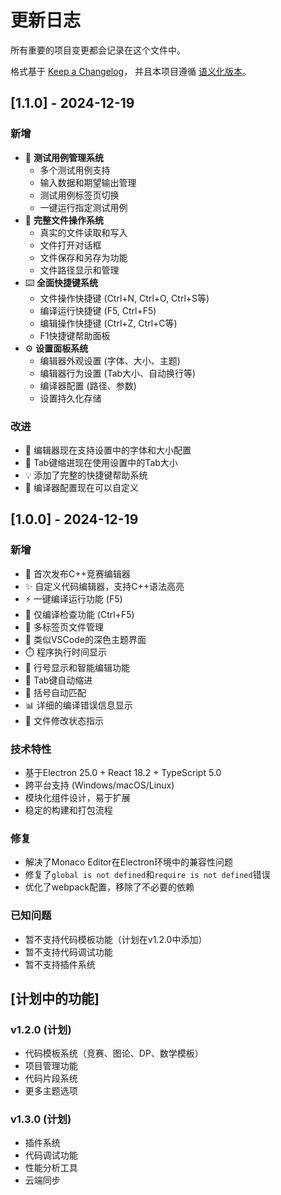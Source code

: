 # 更新日志

所有重要的项目变更都会记录在这个文件中。

格式基于 [Keep a Changelog](https://keepachangelog.com/zh-CN/1.0.0/)，
并且本项目遵循 [语义化版本](https://semver.org/lang/zh-CN/)。

## [1.1.0] - 2024-12-19

### 新增
- 🧪 **测试用例管理系统**
  - 多个测试用例支持
  - 输入数据和期望输出管理
  - 测试用例标签页切换
  - 一键运行指定测试用例
- 💾 **完整文件操作系统**
  - 真实的文件读取和写入
  - 文件打开对话框
  - 文件保存和另存为功能
  - 文件路径显示和管理
- ⌨️ **全面快捷键系统**
  - 文件操作快捷键 (Ctrl+N, Ctrl+O, Ctrl+S等)
  - 编译运行快捷键 (F5, Ctrl+F5)
  - 编辑操作快捷键 (Ctrl+Z, Ctrl+C等)
  - F1快捷键帮助面板
- ⚙️ **设置面板系统**
  - 编辑器外观设置 (字体、大小、主题)
  - 编辑器行为设置 (Tab大小、自动换行等)
  - 编译器配置 (路径、参数)
  - 设置持久化存储

### 改进
- 📝 编辑器现在支持设置中的字体和大小配置
- 🎯 Tab键缩进现在使用设置中的Tab大小
- 💡 添加了完整的快捷键帮助系统
- 🔧 编译器配置现在可以自定义

## [1.0.0] - 2024-12-19

### 新增
- 🎉 首次发布C++竞赛编辑器
- ✨ 自定义代码编辑器，支持C++语法高亮
- ⚡ 一键编译运行功能 (F5)
- 🔧 仅编译检查功能 (Ctrl+F5)
- 📁 多标签页文件管理
- 🎨 类似VSCode的深色主题界面
- ⏱️ 程序执行时间显示
- 📝 行号显示和智能编辑功能
- 🔄 Tab键自动缩进
- 🔗 括号自动匹配
- 📊 详细的编译错误信息显示
- 💾 文件修改状态指示

### 技术特性
- 基于Electron 25.0 + React 18.2 + TypeScript 5.0
- 跨平台支持 (Windows/macOS/Linux)
- 模块化组件设计，易于扩展
- 稳定的构建和打包流程

### 修复
- 解决了Monaco Editor在Electron环境中的兼容性问题
- 修复了`global is not defined`和`require is not defined`错误
- 优化了webpack配置，移除了不必要的依赖

### 已知问题
- 暂不支持代码模板功能（计划在v1.2.0中添加）
- 暂不支持代码调试功能
- 暂不支持插件系统

## [计划中的功能]

### v1.2.0 (计划)
- 代码模板系统（竞赛、图论、DP、数学模板）
- 项目管理功能
- 代码片段系统
- 更多主题选项

### v1.3.0 (计划)
- 插件系统
- 代码调试功能
- 性能分析工具
- 云端同步
